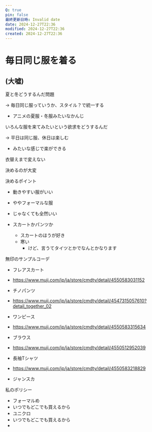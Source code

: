 ```yaml
---
Q: true
pin: false
最終更新日時: Invalid date
date: 2024-12-27T22:36
modified: 2024-12-27T22:36
created: 2024-12-27T22:36
---
```

# 毎日同じ服を着る

## (大嘘)

夏と冬どうするんだ問題

→ 毎日同じ服っていうか、スタイル？で統一する

- アニメの夏服・冬服みたいなかんじ

いろんな服を来てみたいという欲求をどうするんだ

→ 平日は同じ服、休日は楽しむ

- みたいな感じで楽ができる

衣替えまで変えない

決めるのが大変

決めるポイント

- 動きやすい服がいい  
- ややフォーマルな服  
- じゃなくても全然いい  

- スカートかパンツか
    - スカートのほうが好き
    - 寒い
        - けど、言うてタイツとかでなんとかなります

無印のサンプルコーデ

- フレアスカート  
- https://www.muji.com/jp/ja/store/cmdty/detail/4550583031152  
- チノパンツ  
- https://www.muji.com/jp/ja/store/cmdty/detail/4547315057610?detail_together_02  
- ワンピース  
- https://www.muji.com/jp/ja/store/cmdty/detail/4550583315634  
- ブラウス  
- https://www.muji.com/jp/ja/store/cmdty/detail/4550512952039  
- 長袖Tシャツ  
- https://www.muji.com/jp/ja/store/cmdty/detail/4550583218829  

- ジャンスカ

私のポリシー

- フォーマルめ  
- いつでもどこでも買えるから  
- ユニクロ  
- いつでもどこでも買えるから  
-
